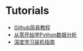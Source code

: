 # Tutorials

- [Github简易教程](github_tutorial.md)
- [从零开始学Python数据分析](python_data_analysis.md)
- [深度学习装机指南](dl_install.md)
